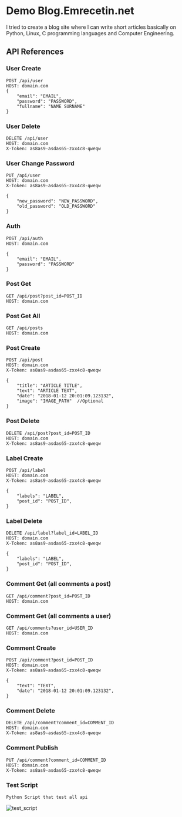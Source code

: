 ﻿


# Demo Blog.Emrecetin.net

I tried to create a blog site where I can write short articles basically on Python, Linux, C programming languages and Computer Engineering.


## API References

### User Create
```http
POST /api/user
HOST: domain.com
{
    "email": "EMAIL",
    "password": "PASSWORD",
    "fullname": "NAME SURNAME"
}
```

### User Delete
```http
DELETE /api/user
HOST: domain.com
X-Token: as8as9-asdas65-zxx4c8-qweqw

```

### User Change Password
```http
PUT /api/user
HOST: domain.com
X-Token: as8as9-asdas65-zxx4c8-qweqw

{
    "new_password": "NEW_PASSWORD",
    "old_password": "OLD_PASSWORD"
}
```

### Auth
```http
POST /api/auth
HOST: domain.com

{
    "email": "EMAIL",
    "password": "PASSWORD"
}
```

### Post Get
```http
GET /api/post?post_id=POST_ID
HOST: domain.com
```
### Post Get All
```http
GET /api/posts
HOST: domain.com
```

### Post Create
```http
POST /api/post
HOST: domain.com
X-Token: as8as9-asdas65-zxx4c8-qweqw

{
    "title": "ARTICLE TITLE",
    "text": "ARTICLE TEXT",
    "date": "2018-01-12 20:01:09.123132",
    "image": "IMAGE_PATH"  //Optional
}
```
### Post Delete
```http
DELETE /api/post?post_id=POST_ID
HOST: domain.com
X-Token: as8as9-asdas65-zxx4c8-qweqw
```
### Label Create
```http
POST /api/label
HOST: domain.com
X-Token: as8as9-asdas65-zxx4c8-qweqw

{
    "labels": "LABEL",
    "post_id": "POST_ID",
}

```
### Label Delete
```http
DELETE /api/label?label_id=LABEL_ID
HOST: domain.com
X-Token: as8as9-asdas65-zxx4c8-qweqw

{
    "labels": "LABEL",
    "post_id": "POST_ID",
}
```

### Comment Get (all comments a post)
```http
GET /api/comment?post_id=POST_ID
HOST: domain.com
```
### Comment Get (all comments a user)
```http
GET /api/comments?user_id=USER_ID
HOST: domain.com
```

### Comment Create
```http
POST /api/comment?post_id=POST_ID
HOST: domain.com
X-Token: as8as9-asdas65-zxx4c8-qweqw

{
    "text": "TEXT",
    "date": "2018-01-12 20:01:09.123132",
}
```
### Comment Delete
```http
DELETE /api/comment?comment_id=COMMENT_ID
HOST: domain.com
X-Token: as8as9-asdas65-zxx4c8-qweqw
```

### Comment Publish
```http
PUT /api/comment?comment_id=COMMENT_ID
HOST: domain.com
X-Token: as8as9-asdas65-zxx4c8-qweqw
```

### Test Script
```text
Python Script that test all api
```

![test_script](https://user-images.githubusercontent.com/29972884/35908498-f1af6552-0c01-11e8-8bd4-e41eb38081d0.gif)
